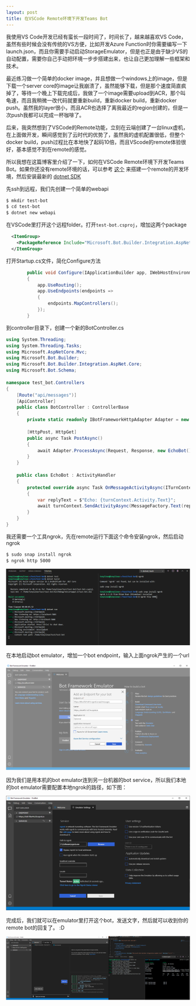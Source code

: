 ```yaml
---
layout: post
title: 在VSCode Remote环境下开发Teams Bot
---
```


我使用VS Code开发已经有蛮长一段时间了，时间长了，越来越喜欢VS Code，虽然有些时候会没有传统的VS方便，比如开发Azure Function时你需要编写一下launch.json，而且你需要手动启动StorageEmulator，但是也正是由于缺少VS的自动配置，需要你自己手动把环境一步步搭建出来，也让自己更加理解一些框架和技术。

最近练习做一个简单的docker image，并且想做一个windows上的image，但是下载一个server core的image让我崩溃了，虽然能够下载，但是那个速度简直疯掉了，等待一个晚上下载完成后，我做了一个image需要upload到ACR，那个叫龟速，而且我稍微一改代码就要重新build，重新docker build，重新docker push。虽然我的layer很小，而且ACR也选择了离我最近的region创建的，但是一次push我都可以完成一杯咖啡了。

后来，我突然想到了VSCode的Remote功能，立刻在云端创建了一台linux虚机，在上面做开发，瞬间感觉到了云时代的优势了，虽然我的虚机配置很低，但整个docker build，push过程比在本地快了起码10倍，而且VScode的remote体验很好，基本感觉不到在remote的感觉。

所以我想在这篇博客里介绍了一下，如何在VSCode Remote环境下开发Teams Bot。如果你还没有remote环境的话，可以参考 [这个](https://code.visualstudio.com/docs/remote/ssh) 来搭建一个remote的开发环境，然后安装最新的 [dotnet SDK](https://docs.microsoft.com/en-us/dotnet/core/install/linux-package-manager-ubuntu-1910)

先ssh到远程，我们先创建一个简单的webapi

```bash
$ mkdir test-bot
$ cd test-bot
$ dotnet new webapi
```

在VSCode里打开这个远程folder。打开`test-bot.csproj`，增加这两个package
```xml
  <ItemGroup>
    <PackageReference Include="Microsoft.Bot.Builder.Integration.AspNet.Core" Version="4.9.2" />
  </ItemGroup>
```

打开Startup.cs文件，简化Configure方法
```cs
        public void Configure(IApplicationBuilder app, IWebHostEnvironment env)
        {
            app.UseRouting();
            app.UseEndpoints(endpoints =>
            {
                endpoints.MapControllers();
            });
        }
```

到controller目录下，创建一个新的BotController.cs
```cs
using System.Threading;
using System.Threading.Tasks;
using Microsoft.AspNetCore.Mvc;
using Microsoft.Bot.Builder;
using Microsoft.Bot.Builder.Integration.AspNet.Core;
using Microsoft.Bot.Schema;

namespace test_bot.Controllers
{
    [Route("api/messages")]
    [ApiController]
    public class BotController : ControllerBase
    {
        private static readonly IBotFrameworkHttpAdapter Adapter = new BotFrameworkHttpAdapter();

        [HttpPost, HttpGet]
        public async Task PostAsync()
        {
            await Adapter.ProcessAsync(Request, Response, new EchoBot());
        }
    }

    public class EchoBot : ActivityHandler
    {
        protected override async Task OnMessageActivityAsync(ITurnContext<IMessageActivity> turnContext, CancellationToken cancellationToken)
        {
            var replyText = $"Echo: {turnContext.Activity.Text}";
            await turnContext.SendActivityAsync(MessageFactory.Text(replyText, replyText), cancellationToken);
        }
    }
}
```

我还需要一个工具ngrok，先在remote运行下面这个命令安装ngrok，然后启动ngrok
```bash
$ sudo snap install ngrok
$ ngrok http 5000
```

![ngrok](../images/post20200730/001.png)

在本地启动bot emulator，增加一个bot endpoint，输入上面ngrok产生的一个url

![Bot Emulator](../images/post20200730/002.png)

因为我们是用本机的bot emulator连到另一台机器的bot service，所以我们本地的bot emulator需要配置本地ngrok的路径，如下图：

![Bot Emulator](../images/post20200730/003.png)

完成后，我们就可以在emulator里打开这个bot，发送文字，然后就可以收到你的remote bot的回复了。 :D

![Bot Emulator](../images/post20200730/004.png)
